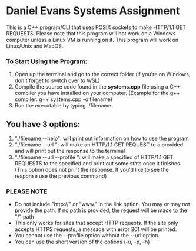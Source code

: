 # **Daniel Evans Systems Assignment**

This is a C++ program/CLI that uses POSIX sockets to make HTTP/1.1 GET REQUESTS.
Please note that this program will not work on a Windows computer unless a Linux VM is running on it.
This program will work on Linux/Unix and MacOS.

### **To Start Using the Program:**
1. Open up the terminal and go to the correct folder (if you're on Windows, don't forget to switch over to WSL)
1. Compile the source code found in the **systems.cpp** file using a C++ compiler you have installed on your computer. 
(Example for the g++ compiler: g++ systems.cpp -o filename)
1. Run the executable by typing ./filename
## You have 3 options:
1. "./filename --help": will print out information on how to use the program
1. "./filename --url <link>": will make an HTTP/1.1 GET REQUEST to a provided <link> and will print out the response to the terminal
1. "./filename --url <link> --profile <number>": will make a specified <number> of HTTP/1.1 GET REQUESTS to the specified <link> and print out some stats once it finishes. (This option does not print the response. If you'd like to see the response use the previous command) 

### PLEASE NOTE
* Do not include "http://" or "www." in the link option. You may or may not provide the path. If no path is provided, the request will be made to the "/" path
* This only works for sites that accept HTTP requests. If the site only accepts HTTPS requests, a message with error 301 will be printed.
* You cannot use the --profile option without the --url option.
* You can use the short version of the options (-u, -p, -h)
